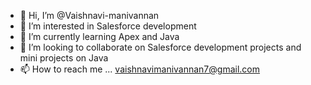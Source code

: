 - 👋 Hi, I’m @Vaishnavi-manivannan
- 👀 I’m interested in Salesforce development
- 🌱 I’m currently learning Apex and Java
- 💞️ I’m looking to collaborate on Salesforce development projects and mini projects on Java
- 📫 How to reach me ... vaishnavimanivannan7@gmail.com

<!---
Vaishnavi-manivannan/Vaishnavi-manivannan is a ✨ special ✨ repository because its `README.md` (this file) appears on your GitHub profile.
You can click the Preview link to take a look at your changes.
--->
